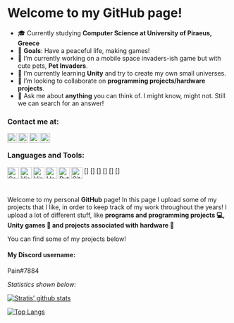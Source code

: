 # Welcome to my GitHub page!

- 🎓 Currently studying <b>Computer Science at University of Piraeus, Greece</b>
- 🚩 <b>Goals</b>: Have a peaceful life, making games!
- 🔭 I’m currently working on a mobile space invaders-ish game but with cute pets, <b>Pet Invaders</b>.
- 🌱 I’m currently learning <b>Unity</b> and try to create my own small universes.
- 👯 I’m looking to collaborate on <b>programming projects/hardware projects</b>.
- 💬 Ask me about <b>anything</b> you can think of. I might know, might not. Still we can search for an answer!

### Contact me at:
[<img align="left" alt="Stratis-Dermanoutsos | StackOverflow" width="22px" src="https://cdn.jsdelivr.net/npm/simple-icons@3.5.0/icons/stackoverflow.svg" />][stackoverflow]
[<img align="left" alt="Stratis-Dermanoutsos | Gmail" width="22px" src="https://cdn.jsdelivr.net/npm/simple-icons@3.5.0/icons/gmail.svg" />][gmail]
[<img align="left" alt="Stratis-Dermanoutsos | Twitter" width="22px" src="https://cdn.jsdelivr.net/npm/simple-icons@v3/icons/twitter.svg" />][twitter]
[<img align="left" alt="Stratis-Dermanoutsos | Instagram" width="22px" src="https://cdn.jsdelivr.net/npm/simple-icons@v3/icons/instagram.svg" />][instagram]

<br />

### Languages and Tools:
[<img align="left" alt="Csharp" width="26px" src="https://cdn.jsdelivr.net/npm/simple-icons@3.5.0/icons/csharp.svg" />]
[<img align="left" alt="Visual Studio Code" width="26px" src="https://cdn.jsdelivr.net/npm/simple-icons@3.5.0/icons/visualstudiocode.svg" />]
[<img align="left" alt="Visual Studio" width="26px" src="https://cdn.jsdelivr.net/npm/simple-icons@3.5.0/icons/visualstudio.svg" />]
[<img align="left" alt="Unity" width="26px" src="https://cdn.jsdelivr.net/npm/simple-icons@3.5.0/icons/unity.svg" />]
[<img align="left" alt="Python" width="26px" src="https://cdn.jsdelivr.net/npm/simple-icons@3.5.0/icons/python.svg" />]
[<img align="left" alt="GitHub" width="26px" src="https://cdn.jsdelivr.net/npm/simple-icons@3.5.0/icons/github.svg" />]


<br />
<br />
Welcome to my personal <b>GitHub</b> page! In this page I upload some of my projects that I like, in order to keep track of my work throughout the years!
I upload a lot of different stuff, like <b>programs and programming projects 💻, Unity games 🚩 and projects associated with hardware 🔌</b>

You can find some of my projects below!

<h4><a id="discord"></a><b>My Discord username:</b></h4>
Pain#7884

<i>Statistics shown below:</i>

[![Stratis' github stats](https://github-readme-stats.vercel.app/api?username=Stratis-Dermanoutsos&show_icons=true&theme=dark)](https://github.com/anuraghazra/github-readme-stats)


[![Top Langs](https://github-readme-stats.vercel.app/api/top-langs/?username=Stratis-Dermanoutsos&layout=compact&theme=dark)](https://github.com/anuraghazra/github-readme-stats)


[stackoverflow]: https://stackoverflow.com/users/13187980/stratis-dermanoutsos
[gmail]: mailto:stratis.dermanoutsos@gmail.com
[twitter]: https://twitter.com/Infinite___Pain
[instagram]: https://www.instagram.com/stratis_derm

